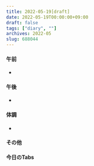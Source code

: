 ```yaml
---
title: 2022-05-19[draft]
date: 2022-05-19T00:00:00+09:00
draft: false
tags: ["diary", ""]
archives: 2022-05
slug: 688044
---
```

#### 午前
- 
#### 午後
- 
#### 体調
- 
#### その他
#### 今日のTabs